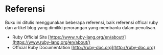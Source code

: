 # Referensi

Buku ini ditulis menggunakan beberapa referensi, baik referensi offical ruby dan artikel blog yang dimiliki perorangan yang membantu dalam penulisan.

* Ruby Official Site [https://www.ruby-lang.org/en/about/](https://www.ruby-lang.org/en/about/)
* Official Ruby Documentation [http://ruby-doc.org](http://ruby-doc.org)




